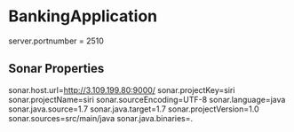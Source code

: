 # BankingApplication
server.portnumber = 2510

Sonar Properties
---------------------------------------
sonar.host.url=http://3.109.199.80:9000/
sonar.projectKey=siri
sonar.projectName=siri
sonar.sourceEncoding=UTF-8
sonar.language=java
sonar.java.source=1.7
sonar.java.target=1.7
sonar.projectVersion=1.0
sonar.sources=src/main/java
sonar.java.binaries=.
